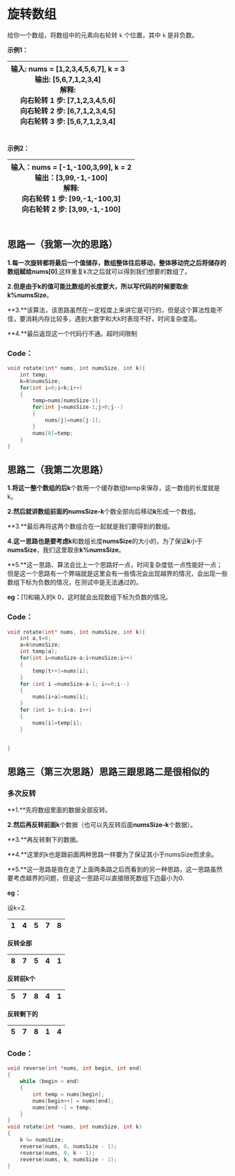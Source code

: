 # 旋转数组

给你一个数组，将数组中的元素向右轮转 `k` 个位置，其中 `k` 是非负数。

**示例1：**

| 输入: nums = [1,2,3,4,5,6,7], k = 3<br/>输出: [5,6,7,1,2,3,4]<br/>解释:<br/>向右轮转 1 步: [7,1,2,3,4,5,6]<br/>向右轮转 2 步: [6,7,1,2,3,4,5]<br/>向右轮转 3 步: [5,6,7,1,2,3,4]<br/><br/> |
| ------------------------------------------------------------ |

**示例2：**

| 输入：nums = [-1,-100,3,99], k = 2<br/>输出：[3,99,-1,-100]<br/>解释: <br/>向右轮转 1 步: [99,-1,-100,3]<br/>向右轮转 2 步: [3,99,-1,-100]<br/><br/> |
| ------------------------------------------------------------ |

## 思路一（我第一次的思路）

**1.**每一次旋转都将最后一个值储存，数组整体往后移动，整体移动完之后将储存的数组赋给**nums[0]**,这样重复k次之后就可以得到我们想要的数组了。

**2.**但是由于k的值可能比数组的长度要大，所以写代码的时候要取余**k%numsSize**。

**3.**该算法，该思路虽然在一定程度上来讲它是可行的，但是这个算法性能不佳，要消耗内存比较多，遇到大数字和大k时表现不好，时间复杂度高。

**4.**最后返现这一个代码行不通。超时间限制

### Code：

```c
void rotate(int* nums, int numsSize, int k){
    int temp;
    k=k%numsSize;
    for(int i=0;i<k;i++)
    {
        temp=nums[numsSize-1];
        for(int j=numsSize-1;j>0;j--)
        {
            nums[j]=nums[j-1];
        }
        nums[0]=temp;
    }
}
```

## 思路二（我第二次思路）

**1.**将这一整个数组的后**k**个数用一个缓存数组temp来保存，这一数组的长度就是k。

**2.**然后就讲数组前面的**numsSize-k**个数全部向后移动**k**形成一个数组。

**3.**最后再将这两个数组合在一起就是我们要得到的数组。

**4.**这一思路也是要考虑**k**和数组长度**numsSize**的大小的，为了保证**k**小于**numsSize**，我们这里取余**k%numsSize**。

**5.**这一思路、算法会比上一个思路好一点，时间复杂度低一点性能好一点；但是这一个思路有一个弊端就是这里会有一些情况会出现越界的情况，会出现一些数组下标为负数的情况，在测试中是无法通过的。

**eg：**[1]和输入的k  0，这时就会出现数组下标为负数的情况。

### Code：

```c
void rotate(int* nums, int numsSize, int k){
    int a,t=0;
    a=k%numsSize;
    int temp[a];
    for(int i=numsSize-a;i<numsSize;i++)
    {
        temp[t++]=nums[i];
    }
	for (int i =numsSize-a-1; i>=0;i--) 
    {
		nums[i+a]=nums[i];
	}
	for (int i= 0;i<a; i++) 
    {
		nums[i]=temp[i];
    }


}
```

## 思路三（第三次思路）思路三跟思路二是很相似的

### 多次反转

**1.**先将数组里面的数据全部反转。

**2.**然后再反转前面**k**个数据（也可以先反转后面**numsSize-k**个数据）。

**3.**再反转剩下的数据。

**4.**这里的k也是跟前面两种思路一样要为了保证其小于numsSize而求余。

**5.**这一思路是我在走了上面两条路之后而看到的另一种思路，这一思路虽然要考虑越界的问题，但是这一思路可以直接限死数组下边最小为0.

**eg：**

设k=2.

| 1    | 4    | 5    | 7    | 8    |
| ---- | ---- | ---- | ---- | ---- |

**反转全部**

| 8    | 7    | 5    | 4    | 1    |
| ---- | ---- | ---- | ---- | ---- |

**反转前k个**

| 5    | 7    | 8    | 4    | 1    |
| ---- | ---- | ---- | ---- | ---- |

**反转剩下的**

| 5    | 7    | 8    | 1    | 4    |
| ---- | ---- | ---- | ---- | ---- |

### Code：

```c
void reverse(int *nums, int begin, int end)
{
    while (begin < end)
    {
        int temp = nums[begin];
        nums[begin++] = nums[end];
        nums[end--] = temp;
    }
}
void rotate(int *nums, int numsSize, int k)
{
    k %= numsSize;
    reverse(nums, 0, numsSize - 1);
    reverse(nums, 0, k - 1);
    reverse(nums, k, numsSize - 1);
}
```

